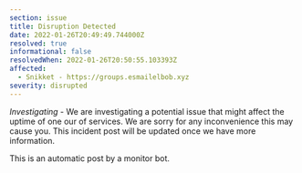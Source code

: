 ```yaml
---
section: issue
title: Disruption Detected
date: 2022-01-26T20:49:49.744000Z
resolved: true
informational: false
resolvedWhen: 2022-01-26T20:50:55.103393Z
affected:
  - Snikket - https://groups.esmailelbob.xyz
severity: disrupted
---
```

*Investigating* - We are investigating a potential issue that might affect the uptime of one our of services. We are sorry for any inconvenience this may cause you. This incident post will be updated once we have more information.

This is an automatic post by a monitor bot.
        